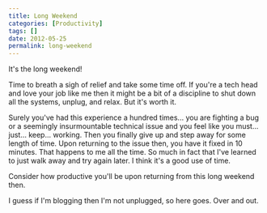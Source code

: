 ```yaml
---
title: Long Weekend
categories: [Productivity]
tags: []
date: 2012-05-25
permalink: long-weekend
---
```


It&#39;s the long weekend!

Time to breath a sigh of relief and take some time off. If you&#39;re a tech head and love your job like me then it might be a bit of a discipline to shut down all the systems, unplug, and relax. But it&#39;s worth it.

Surely you&#39;ve had this experience a hundred times... you are fighting a bug or a seemingly insurmountable technical issue and you feel like you must... just... keep... working. Then you finally give up and step away for some length of time. Upon returning to the issue then, you have it fixed in 10 minutes. That happens to me all the time. So much in fact that I&#39;ve learned to just walk away and try again later. I think it&#39;s a good use of time.

Consider how productive you&#39;ll be upon returning from this long weekend then.

I guess if I&#39;m blogging then I&#39;m not unplugged, so here goes. Over and out.